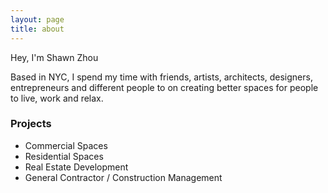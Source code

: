 ```yaml
---
layout: page
title: about
---
```


Hey, I'm Shawn Zhou

Based in NYC, I spend my time with friends, artists, architects, designers, entrepreneurs and different people to on creating better spaces for people to live, work and relax.

### Projects

- Commercial Spaces
- Residential Spaces
- Real Estate Development
- General Contractor / Construction Management
